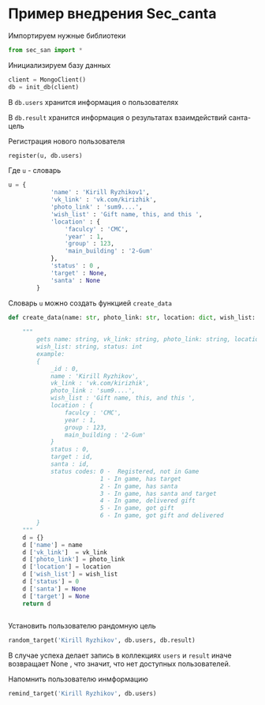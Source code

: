 # Пример внедрения Sec_canta







Импортируем нужные библиотеки

```python
from sec_san import *

```

Инициализируем базу данных 

```python
client = MongoClient()
db = init_db(client)
```

В `db.users` хранится информация о пользователях 

В `db.result` хранится информация о результатах взаимдействий санта-цель



Регистрация нового пользователя

```python
register(u, db.users)
```

Где `u` - словарь 

```python
u = {
            'name' : 'Kirill Ryzhikov1', 
            'vk_link' : 'vk.com/kirizhik',
            'photo_link' : 'sum9....',
            'wish_list' : 'Gift name, this, and this ',
            'location' : {
                'faculcy' : 'CMC', 
                'year' : 1, 
                'group' : 123, 
                'main_building' : '2-Gum'
            },
            'status' : 0 ,
            'target' : None,
            'santa' : None
        }
```

Словарь `u` можно создать функцией `create_data`

```python
def create_data(name: str, photo_link: str, location: dict, wish_list: str, vk_link: str) -> dict:
    
    """
        gets name: string, vk_link: string, photo_link: string, location: dict
        wish_list: string, status: int 
        example: 
        {
            _id : 0,
            name : 'Kirill Ryzhikov', 
            vk_link : 'vk.com/kirizhik',
            photo_link : 'sum9....',
            wish_list : 'Gift name, this, and this ',
            location : {
                faculcy : 'CMC', 
                year : 1, 
                group : 123, 
                main_building : '2-Gum'
            }
            status : 0,
            target : id,
            santa : id,
            status codes: 0 -  Registered, not in Game 
                          1 - In game, has target
                          2 - In game, has santa
                          3 - In game, has santa and target
                          4 - In game, delivered gift
                          5 - In game, got gift
                          6 - In game, got gift and delivered
        }
    """
    d = {}
    d ['name'] = name 
    d ['vk_link']  = vk_link
    d ['photo_link'] = photo_link
    d ['location'] = location
    d ['wish_list'] = wish_list
    d ['status'] = 0
    d ['santa'] = None 
    d ['target'] = None
    return d
    
```

Установить пользователю рандомную цель

```python
random_target('Kirill Ryzhikov', db.users, db.result)
```

В случае успеха делает запись в коллекциях `users` и `result` иначе возвращает None , что значит, что нет доступных пользователей. 

Напомнить пользователю инмформацию

```python
remind_target('Kirill Ryzhikov', db.users)
```




